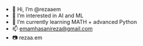 - 👋 Hi, I’m @rezaaem
- 👀 I’m interested in AI and ML
- 🌱 I’m currently learning MATH + advanced Python
- 📫 emamhasanireza@gmail.com
- 📷 rezaa.em
<!---
rezaaem/rezaaem is a ✨ special ✨ repository because its `README.md` (this file) appears on your GitHub profile.
You can click the Preview link to take a look at your changes.
--->
